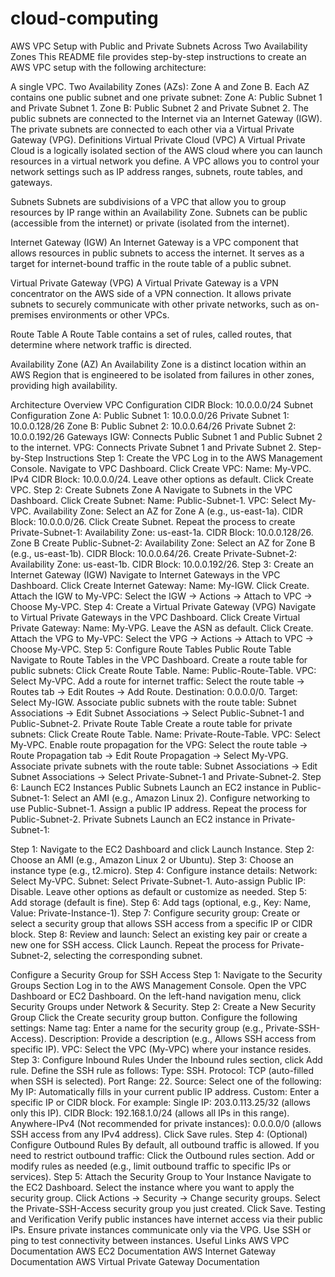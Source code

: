 # cloud-computing
AWS VPC Setup with Public and Private Subnets Across Two Availability Zones
This README file provides step-by-step instructions to create an AWS VPC setup with the following architecture:

A single VPC.
Two Availability Zones (AZs): Zone A and Zone B.
Each AZ contains one public subnet and one private subnet:
Zone A: Public Subnet 1 and Private Subnet 1.
Zone B: Public Subnet 2 and Private Subnet 2.
The public subnets are connected to the Internet via an Internet Gateway (IGW).
The private subnets are connected to each other via a Virtual Private Gateway (VPG).
Definitions
Virtual Private Cloud (VPC)
A Virtual Private Cloud is a logically isolated section of the AWS cloud where you can launch resources in a virtual network you define. A VPC allows you to control your network settings such as IP address ranges, subnets, route tables, and gateways.

Subnets
Subnets are subdivisions of a VPC that allow you to group resources by IP range within an Availability Zone. Subnets can be public (accessible from the internet) or private (isolated from the internet).

Internet Gateway (IGW)
An Internet Gateway is a VPC component that allows resources in public subnets to access the internet. It serves as a target for internet-bound traffic in the route table of a public subnet.

Virtual Private Gateway (VPG)
A Virtual Private Gateway is a VPN concentrator on the AWS side of a VPN connection. It allows private subnets to securely communicate with other private networks, such as on-premises environments or other VPCs.

Route Table
A Route Table contains a set of rules, called routes, that determine where network traffic is directed.

Availability Zone (AZ)
An Availability Zone is a distinct location within an AWS Region that is engineered to be isolated from failures in other zones, providing high availability.

Architecture Overview
VPC Configuration
CIDR Block: 10.0.0.0/24
Subnet Configuration
Zone A:
Public Subnet 1: 10.0.0.0/26
Private Subnet 1: 10.0.0.128/26
Zone B:
Public Subnet 2: 10.0.0.64/26
Private Subnet 2: 10.0.0.192/26
Gateways
IGW: Connects Public Subnet 1 and Public Subnet 2 to the internet.
VPG: Connects Private Subnet 1 and Private Subnet 2.
Step-by-Step Instructions
Step 1: Create the VPC
Log in to the AWS Management Console.
Navigate to VPC Dashboard.
Click Create VPC:
Name: My-VPC.
IPv4 CIDR Block: 10.0.0.0/24.
Leave other options as default.
Click Create VPC.
Step 2: Create Subnets
Zone A
Navigate to Subnets in the VPC Dashboard.
Click Create Subnet:
Name: Public-Subnet-1.
VPC: Select My-VPC.
Availability Zone: Select an AZ for Zone A (e.g., us-east-1a).
CIDR Block: 10.0.0.0/26.
Click Create Subnet.
Repeat the process to create Private-Subnet-1:
Availability Zone: us-east-1a.
CIDR Block: 10.0.0.128/26.
Zone B
Create Public-Subnet-2:
Availability Zone: Select an AZ for Zone B (e.g., us-east-1b).
CIDR Block: 10.0.0.64/26.
Create Private-Subnet-2:
Availability Zone: us-east-1b.
CIDR Block: 10.0.0.192/26.
Step 3: Create an Internet Gateway (IGW)
Navigate to Internet Gateways in the VPC Dashboard.
Click Create Internet Gateway:
Name: My-IGW.
Click Create.
Attach the IGW to My-VPC:
Select the IGW → Actions → Attach to VPC → Choose My-VPC.
Step 4: Create a Virtual Private Gateway (VPG)
Navigate to Virtual Private Gateways in the VPC Dashboard.
Click Create Virtual Private Gateway:
Name: My-VPG.
Leave the ASN as default.
Click Create.
Attach the VPG to My-VPC:
Select the VPG → Actions → Attach to VPC → Choose My-VPC.
Step 5: Configure Route Tables
Public Route Table
Navigate to Route Tables in the VPC Dashboard.
Create a route table for public subnets:
Click Create Route Table.
Name: Public-Route-Table.
VPC: Select My-VPC.
Add a route for internet traffic:
Select the route table → Routes tab → Edit Routes → Add Route.
Destination: 0.0.0.0/0.
Target: Select My-IGW.
Associate public subnets with the route table:
Subnet Associations → Edit Subnet Associations → Select Public-Subnet-1 and Public-Subnet-2.
Private Route Table
Create a route table for private subnets:
Click Create Route Table.
Name: Private-Route-Table.
VPC: Select My-VPC.
Enable route propagation for the VPG:
Select the route table → Route Propagation tab → Edit Route Propagation → Select My-VPG.
Associate private subnets with the route table:
Subnet Associations → Edit Subnet Associations → Select Private-Subnet-1 and Private-Subnet-2.
Step 6: Launch EC2 Instances
Public Subnets
Launch an EC2 instance in Public-Subnet-1:
Select an AMI (e.g., Amazon Linux 2).
Configure networking to use Public-Subnet-1.
Assign a public IP address.
Repeat the process for Public-Subnet-2.
Private Subnets
Launch an EC2 instance in Private-Subnet-1:

Step 1: Navigate to the EC2 Dashboard and click Launch Instance.
Step 2: Choose an AMI (e.g., Amazon Linux 2 or Ubuntu).
Step 3: Choose an instance type (e.g., t2.micro).
Step 4: Configure instance details:
Network: Select My-VPC.
Subnet: Select Private-Subnet-1.
Auto-assign Public IP: Disable.
Leave other options as default or customize as needed.
Step 5: Add storage (default is fine).
Step 6: Add tags (optional, e.g., Key: Name, Value: Private-Instance-1).
Step 7: Configure security group:
Create or select a security group that allows SSH access from a specific IP or CIDR block.
Step 8: Review and launch:
Select an existing key pair or create a new one for SSH access.
Click Launch.
Repeat the process for Private-Subnet-2, selecting the corresponding subnet.

Configure a Security Group for SSH Access
Step 1: Navigate to the Security Groups Section
Log in to the AWS Management Console.
Open the VPC Dashboard or EC2 Dashboard.
On the left-hand navigation menu, click Security Groups under Network & Security.
Step 2: Create a New Security Group
Click the Create security group button.
Configure the following settings:
Name tag: Enter a name for the security group (e.g., Private-SSH-Access).
Description: Provide a description (e.g., Allows SSH access from specific IP).
VPC: Select the VPC (My-VPC) where your instance resides.
Step 3: Configure Inbound Rules
Under the Inbound rules section, click Add rule.
Define the SSH rule as follows:
Type: SSH.
Protocol: TCP (auto-filled when SSH is selected).
Port Range: 22.
Source: Select one of the following:
My IP: Automatically fills in your current public IP address.
Custom: Enter a specific IP or CIDR block. For example:
Single IP: 203.0.113.25/32 (allows only this IP).
CIDR Block: 192.168.1.0/24 (allows all IPs in this range).
Anywhere-IPv4 (Not recommended for private instances): 0.0.0.0/0 (allows SSH access from any IPv4 address).
Click Save rules.
Step 4: (Optional) Configure Outbound Rules
By default, all outbound traffic is allowed. If you need to restrict outbound traffic:
Click the Outbound rules section.
Add or modify rules as needed (e.g., limit outbound traffic to specific IPs or services).
Step 5: Attach the Security Group to Your Instance
Navigate to the EC2 Dashboard.
Select the instance where you want to apply the security group.
Click Actions → Security → Change security groups.
Select the Private-SSH-Access security group you just created.
Click Save.
Testing and Verification
Verify public instances have internet access via their public IPs.
Ensure private instances communicate only via the VPG.
Use SSH or ping to test connectivity between instances.
Useful Links
AWS VPC Documentation
AWS EC2 Documentation
AWS Internet Gateway Documentation
AWS Virtual Private Gateway Documentation
